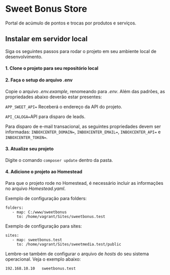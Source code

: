 # Sweet Bonus Store

Portal de acúmulo de pontos e trocas por produtos e serviços.

## Instalar em servidor local

Siga os seguintes passos para rodar o projeto em seu ambiente local de desenvolvimento.

#### 1. Clone o projeto para seu repositório local

#### 2. Faça o setup do arquivo .env

Copie o arquivo *.env.example*, renomeando para *.env*. Além das padrões, as propriedades abaixo deverão estar presentes: 

`APP_SWEET_API=` Receberá o endereço da API do projeto.

`API_CALOGA=`API para disparo de leads.

Para disparo de e-mail transacional, as seguintes propriedades devem ser informadas: 
`INBOXCENTER_DOMAIN=`, `INBOXCENTER_EMAIL=`, `INBOXCENTER_API=` e `INBOXCENTER_TOKEN=`.


#### 3. Atualize seu projeto
Digite o comando `composer update` dentro da pasta.

#### 4. Adicione o projeto ao Homestead
Para que o projeto rode no Homestead, é necessário incluir as informações no arquivo *Homestead.yaml*.  

Exemplo de configuração para folders:

    folders: 
       - map: C:/www/sweetbonus
         to: /home/vagrant/Sites/sweetbonus.test

Exemplo de configuração para sites:

    sites: 
       - map: sweetbonus.test
         to: /home/vagrant/Sites/sweetmedia.test/public   

Lembre-se também de configurar o arquivo de *hosts* do seu sistema operacional. Veja o exemplo abaixo: 

    192.168.10.10	sweetbonus.test

